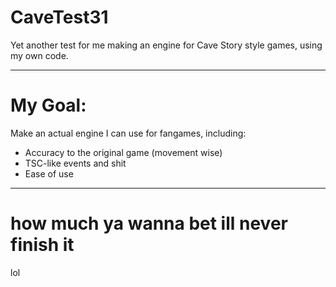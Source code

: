 # CaveTest31
Yet another test for me making an engine for Cave Story style games, using my own code.

----

# My Goal:
Make an actual engine I can use for fangames, including:

- Accuracy to the original game (movement wise)
- TSC-like events and shit
- Ease of use

---- 

# how much ya wanna bet ill never finish it

lol